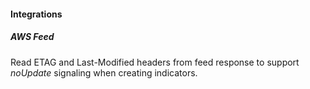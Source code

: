 
#### Integrations
##### AWS Feed
Read ETAG and Last-Modified headers from feed response to support *noUpdate* signaling when creating indicators.